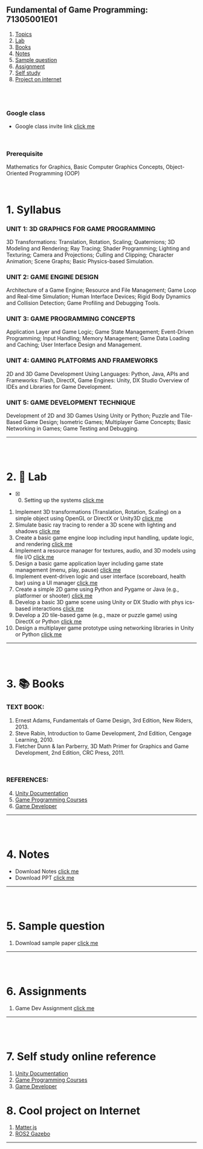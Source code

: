 ## Fundamental of Game Programming: 71305001E01

1. [Topics](#1)
2. [Lab](#2)
3. [Books](#3)
4. [Notes](#4)
5. [Sample question](#5)
6. [Assignment](#6)
7. [Self study](#7)
8. [Project on internet](#8)

<br>
<br>

### Google class

- Google class invite link [click me](https://classroom.google.com/c/Nzk0OTczNjE4NzM2?cjc=y6fuah3u)

<br>

### Prerequisite

Mathematics for Graphics, Basic Computer Graphics Concepts, Object-Oriented Programming (OOP)

<br>

# 1. Syllabus<a id='1'></a>

### UNIT 1: 3D GRAPHICS FOR GAME PROGRAMMING

3D Transformations: Translation, Rotation, Scaling; Quaternions; 3D Modeling and Rendering; Ray Tracing; Shader
Programming; Lighting and Texturing; Camera and Projections; Culling and Clipping; Character Animation; Scene Graphs;
Basic Physics-based Simulation.

### UNIT 2: GAME ENGINE DESIGN

Architecture of a Game Engine; Resource and File Management; Game Loop and Real-time Simulation; Human Interface
Devices; Rigid Body Dynamics and Collision Detection; Game Profiling and Debugging Tools.

### UNIT 3: GAME PROGRAMMING CONCEPTS

Application Layer and Game Logic; Game State Management; Event-Driven Programming; Input Handling; Memory
Management; Game Data Loading and Caching; User Interface Design and Management.

### UNIT 4: GAMING PLATFORMS AND FRAMEWORKS

2D and 3D Game Development Using Languages: Python, Java, APIs and Frameworks: Flash, DirectX, Game Engines:
Unity, DX Studio Overview of IDEs and Libraries for Game Development.

### UNIT 5: GAME DEVELOPMENT TECHNIQUE

Development of 2D and 3D Games Using Unity or Python; Puzzle and Tile-Based Game Design; Isometric Games;
Multiplayer Game Concepts; Basic Networking in Games; Game Testing and Debugging.

---

<br>
<br>

# 2. 🧪 Lab<a id='2'></a>

- [x] 0. Setting up the systems [click me](https://github.com/joysmith/KU-UIT/blob/main/Game%20programming/assets/lab/0%20lab.README.md)

1. Implement 3D transformations (Translation, Rotation, Scaling) on a simple object using OpenGL or DirectX or Unity3D [click me](https://github.com/joysmith/KU-UIT/blob/main/Game%20programming/assets/lab/1%20lab.README.md)
2. Simulate basic ray tracing to render a 3D scene with lighting and shadows [click me](https://github.com/joysmith/KU-UIT/blob/main/Game%20programming/assets/lab/2%20lab.README.md)
3. Create a basic game engine loop including input handling, update logic, and rendering [click me](https://github.com/joysmith/KU-UIT/blob/main/Game%20programming/assets/lab/3%20lab.README.md)
4. Implement a resource manager for textures, audio, and 3D models using file I/O [click me]()
5. Design a basic game application layer including game state management (menu, play, pause) [click me]()
6. Implement event-driven logic and user interface (scoreboard, health bar) using a UI manager [click me]()
7. Create a simple 2D game using Python and Pygame or Java (e.g., platformer or shooter) [click me](https://github.com/joysmith/KU-UIT/blob/main/Game%20programming/assets/lab/7%20lab.README.md)
8. Develop a basic 3D game scene using Unity or DX Studio with phys ics-based interactions [click me]()
9. Develop a 2D tile-based game (e.g., maze or puzzle game) using DirectX or Python [click me](https://github.com/joysmith/KU-UIT/blob/main/Game%20programming/assets/lab/9%20lab.README.md)
10. Design a multiplayer game prototype using networking libraries in Unity or Python [click me]()

---

<br>
<br>

# 3. 📚 Books<a id='3'></a>

### TEXT BOOK:

1. Ernest Adams, Fundamentals of Game Design, 3rd Edition, New Riders, 2013.
2. Steve Rabin, Introduction to Game Development, 2nd Edition, Cengage Learning, 2010.
3. Fletcher Dunn & Ian Parberry, 3D Math Primer for Graphics and Game Development, 2nd Edition, CRC Press, 2011.

<br>

### REFERENCES:

4. [Unity Documentation](https://docs.unity3d.com5.NPTEL)
5. [Game Programming Courses](https://nptel.ac.in)
6. [Game Developer](https://www.gamedeveloper.com)

---

<br>
<br>

# 4. Notes<a id='4'></a>

- Download Notes [click me]()
- Download PPT [click me]()

---

<br>
<br>

# 5. Sample question<a id='5'></a>

1. Download sample paper [click me]()

---

<br>
<br>

# 6. Assignments <a id='6'></a>

1. Game Dev Assignment [click me](https://github.com/joysmith/KU-UIT/blob/main/Game%20programming/assets/assignment/1_game_development.md)

---

<br>
<br>

# 7. Self study online reference<a id='7'></a>

1. [Unity Documentation](https://docs.unity3d.com5.NPTEL)
2. [Game Programming Courses](https://nptel.ac.in)
3. [Game Developer](https://www.gamedeveloper.com)

# 8. Cool project on Internet<a id='8'></a>

1. [Matter.js](https://brm.io/matter-js/)
1. [ROS2 Gazebo](https://app.theconstruct.ai/Desktop)

---
